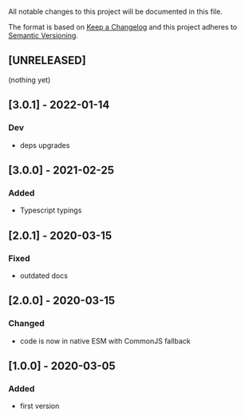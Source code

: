 All notable changes to this project will be documented in this file.

The format is based on [Keep a Changelog](http://keepachangelog.com/en/1.0.0/)
and this project adheres to [Semantic Versioning](http://semver.org/spec/v2.0.0.html).

## [UNRELEASED]
(nothing yet)

## [3.0.1] - 2022-01-14
### Dev
- deps upgrades

## [3.0.0] - 2021-02-25
### Added
- Typescript typings

## [2.0.1] - 2020-03-15
### Fixed
- outdated docs

## [2.0.0] - 2020-03-15
### Changed
- code is now in native ESM with CommonJS fallback

## [1.0.0] - 2020-03-05
### Added
- first version
